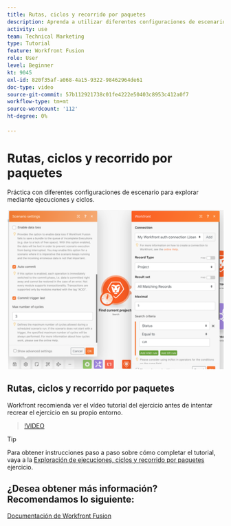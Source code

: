 ```yaml
---
title: Rutas, ciclos y recorrido por paquetes
description: Aprenda a utilizar diferentes configuraciones de escenario para explorar mediante ejecuciones y ciclos en [!DNL Adobe Workfront Fusion].
activity: use
team: Technical Marketing
type: Tutorial
feature: Workfront Fusion
role: User
level: Beginner
kt: 9045
exl-id: 820f35af-a068-4a15-9322-98462964de61
doc-type: video
source-git-commit: 57b112921738c01fe4222e50403c8953c412a0f7
workflow-type: tm+mt
source-wordcount: '112'
ht-degree: 0%

---
```


# Rutas, ciclos y recorrido por paquetes

Práctica con diferentes configuraciones de escenario para explorar mediante ejecuciones y ciclos.

![Una imagen de la configuración de ciclos y ejecuciones](assets/execution-history-and-scheduling-6.png)

## Rutas, ciclos y recorrido por paquetes

Workfront recomienda ver el vídeo tutorial del ejercicio antes de intentar recrear el ejercicio en su propio entorno.

>[!VIDEO](https://video.tv.adobe.com/v/335286/?quality=12&learn=on)

>[!TIP]
>
>Para obtener instrucciones paso a paso sobre cómo completar el tutorial, vaya a la [Exploración de ejecuciones, ciclos y recorrido por paquetes](https://experienceleague.adobe.com/docs/workfront-learn/tutorials-workfront/fusion/exercises/exploring-runs-cycles-and-bundles.html?lang=en) ejercicio.


## ¿Desea obtener más información? Recomendamos lo siguiente:

[Documentación de Workfront Fusion](https://experienceleague.adobe.com/docs/workfront/using/adobe-workfront-fusion/workfront-fusion-2.html?lang=en)
